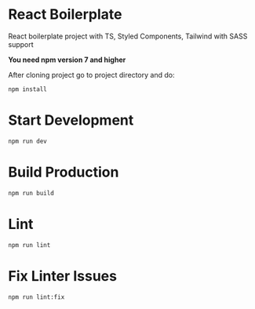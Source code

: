 # React Boilerplate
React boilerplate project with TS, Styled Components, Tailwind with SASS support

**You need npm version 7 and higher**

After cloning project go to project directory and do:

```
npm install
```

# Start Development

```
npm run dev
```

# Build Production

```
npm run build
```

# Lint

```
npm run lint
```

# Fix Linter Issues

```
npm run lint:fix
```
